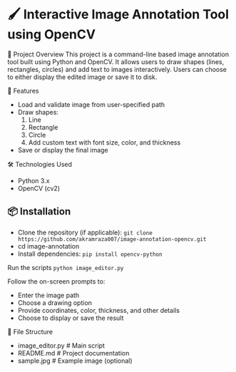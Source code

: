 # 🖌️ Interactive Image Annotation Tool using OpenCV
📌 Project Overview
This project is a command-line based image annotation tool built using Python and OpenCV. It allows users to draw shapes (lines, rectangles, circles) and add text to images interactively. Users can choose to either display the edited image or save it to disk.

🚀 Features
- Load and validate image from user-specified path
- Draw shapes:
  1. Line
  2. Rectangle
  3. Circle
  4. Add custom text with font size, color, and thickness
- Save or display the final image

🛠️ Technologies Used
- Python 3.x
- OpenCV (cv2)

## 📦 Installation
- Clone the repository (if applicable):
```git clone https://github.com/akramraza007/image-annotation-opencv.git```
- cd image-annotation
- Install dependencies:
```pip install opencv-python```



Run the scripts
```python image_editor.py```


Follow the on-screen prompts to:
- Enter the image path
- Choose a drawing option
- Provide coordinates, color, thickness, and other details
- Choose to display or save the result


📁 File Structure
- image_editor.py         # Main script
- README.md               # Project documentation
- sample.jpg              # Example image (optional)



